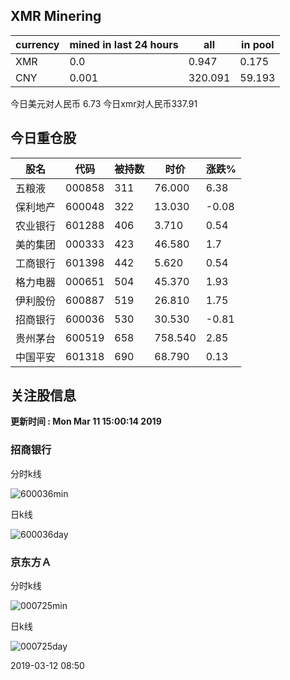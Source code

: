 ## XMR Minering

|currency|mined in last 24 hours|all|in pool|
|---|---|---|---|
|XMR|0.0|0.947|0.175|
|CNY|0.001|320.091|59.193|

今日美元对人民币 6.73	今日xmr对人民币337.91


## 今日重仓股 

|股名|代码|被持数|时价|涨跌%|
|---|---|---|---|---|
|五粮液|000858|311|76.000|6.38|
|保利地产|600048|322|13.030|-0.08|
|农业银行|601288|406|3.710|0.54|
|美的集团|000333|423|46.580|1.7|
|工商银行|601398|442|5.620|0.54|
|格力电器|000651|504|45.370|1.93|
|伊利股份|600887|519|26.810|1.75|
|招商银行|600036|530|30.530|-0.81|
|贵州茅台|600519|658|758.540|2.85|
|中国平安|601318|690|68.790|0.13|

## 关注股信息
**更新时间 : Mon Mar 11 15:00:14 2019**
### 招商银行 
分时k线

![600036min](http://image.sinajs.cn/newchart/min/n/sh600036.gif)

日k线

![600036day](http://image.sinajs.cn/newchart/daily/n/sh600036.gif)

### 京东方Ａ 
分时k线

![000725min](http://image.sinajs.cn/newchart/min/n/sz000725.gif)

日k线

![000725day](http://image.sinajs.cn/newchart/daily/n/sz000725.gif)

2019-03-12 08:50
